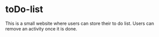 # toDo-list

This is a small website where users can store their to do list. Users can remove an activity once it is done.
